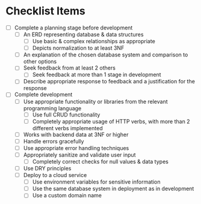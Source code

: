 # Checklist Items

* [ ] Complete a planning stage before development
    * [ ] An ERD representing database & data structures
        * [ ] Use basic & complex relationships as appropriate
        * [ ] Depicts normalization to at least 3NF
    * [ ] An explanation of the chosen database system and comparison to other options
    * [ ] Seek feedback from at least 2 others
        * [ ] Seek feedback at more than 1 stage in development
    * [ ] Describe appropriate response to feedback and a justification for the response

* [ ] Complete development
    * [ ] Use appropriate functionality or libraries from the relevant programming language
        * [ ] Use full CRUD functionality
        * [ ] Completely appropriate usage of HTTP verbs, with more than 2 different verbs implemented
    * [ ] Works with backend data at 3NF or higher
    * [ ] Handle errors gracefully
    * [ ] Use appropriate error handling techniques
    * [ ] Appropriately sanitize and validate user input
        * [ ] Completely correct checks for null values & data types
    * [ ] Use DRY principles
    * [ ] Deploy to a cloud service
        * [ ] Use environment variables for sensitive information
        * [ ] Use the same database system in deployment as in development
        * [ ] Use a custom domain name